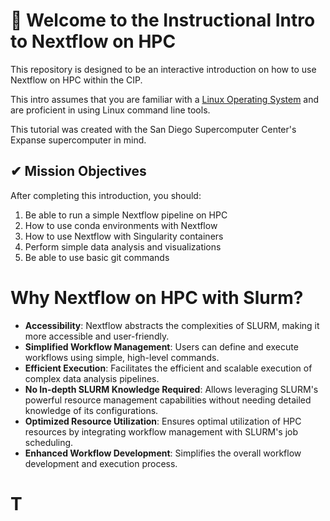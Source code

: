 # 👋 Welcome to the Instructional Intro to Nextflow on HPC
This repository is designed to be an interactive introduction on how to use Nextflow on HPC within the CIP.



This intro assumes that you are familiar with a <a href="https://en.wikipedia.org/wiki/Linux" target="_blank">Linux Operating System</a> and are proficient in using Linux command line tools.


This tutorial was created with the San Diego Supercomputer Center's Expanse supercomputer in mind.


## ✔ Mission Objectives
After completing this introduction, you should:
1. Be able to run a simple Nextflow pipeline on HPC
2. How to use conda environments with Nextflow
3. How to use Nextflow with Singularity containers
4. Perform simple data analysis and visualizations 
5. Be able to use basic git commands

# Why Nextflow on HPC with Slurm?

- **Accessibility**: Nextflow abstracts the complexities of SLURM, making it more accessible and user-friendly.
- **Simplified Workflow Management**: Users can define and execute workflows using simple, high-level commands.
- **Efficient Execution**: Facilitates the efficient and scalable execution of complex data analysis pipelines.
- **No In-depth SLURM Knowledge Required**: Allows leveraging SLURM's powerful resource management capabilities without needing detailed knowledge of its configurations.
- **Optimized Resource Utilization**: Ensures optimal utilization of HPC resources by integrating workflow management with SLURM's job scheduling.
- **Enhanced Workflow Development**: Simplifies the overall workflow development and execution process.

# T
